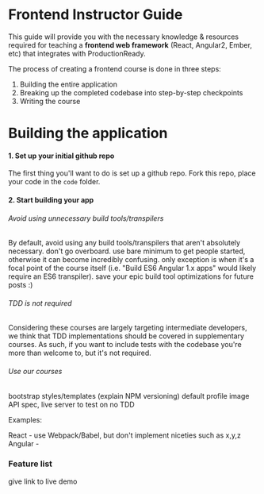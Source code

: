 # Frontend Instructor Guide

This guide will provide you with the necessary knowledge & resources required for teaching a **frontend web framework** (React, Angular2, Ember, etc) that integrates with ProductionReady.

The process of creating a frontend course is done in three steps:

1. Building the entire application
2. Breaking up the completed codebase into step-by-step checkpoints
3. Writing the course

# Building the application

#### 1. Set up your initial github repo
The first thing you'll want to do is set up a github repo. Fork this repo, place your code in the `code` folder.

#### 2. Start building your app


###### Avoid using unnecessary build tools/transpilers
By default, avoid using any build tools/transpilers that aren't absolutely necessary. don't go overboard. use bare minimum to get people started, otherwise it can become incredibly confusing. only exception is when it's a focal point of the course itself (i.e. "Build ES6 Angular 1.x apps" would likely require an ES6 transpiler). save your epic build tool optimizations for future posts :)

###### TDD is _not_ required
Considering these courses are largely targeting intermediate developers, we think that TDD implementations should be covered in supplementary courses. As such, if you want to include tests with the codebase you're more than welcome to, but it's not required.

###### Use our courses
bootstrap styles/templates (explain NPM versioning)
default profile image
API spec, live server to test on
no TDD



Examples:

React - use Webpack/Babel, but don't implement niceties such as x,y,z
Angular - 

### Feature list
give link to live demo
